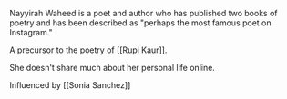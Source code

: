 Nayyirah Waheed is a poet and author who has published two books of poetry and has been described as "perhaps the most famous poet on Instagram."

A precursor to the poetry of [[Rupi Kaur]].

She doesn't share much about her personal life online. 

Influenced by [[Sonia Sanchez]]
